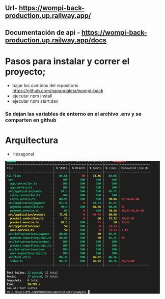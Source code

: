 ## Url- https://wompi-back-production.up.railway.app/

## Documentación de api - https://wompi-back-production.up.railway.app/docs
# Pasos para instalar y correr el proyecto;

- bajar los cambios del repositorio https://github.com/napandalesr/wompi-back
- ejecutar npm install
- ejecutar npm start:dev

### Se dejan las variables de entorno en el archivo .env y se comparten en github


# Arquitectura
- Hexagonal

![alt text](image.png)

